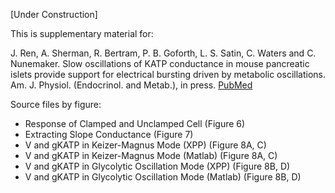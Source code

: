 [Under Construction]

This is supplementary material for:

J. Ren, A. Sherman, R. Bertram, P. B. Goforth, L. S. Satin, C. Waters and C. Nunemaker. Slow oscillations of KATP conductance in mouse pancreatic islets provide support for electrical bursting driven by metabolic oscillations. Am. J. Physiol. (Endocrinol. and Metab.), in press. [PubMed](https://pubmed.ncbi.nlm.nih.gov/23921138/)

Source files by figure:

*	Response of Clamped and Unclamped Cell (Figure 6)
*	Extracting Slope Conductance (Figure 7)
*	V and gKATP in Keizer-Magnus Mode (XPP) (Figure 8A, C)
*	V and gKATP in Keizer-Magnus Mode (Matlab) (Figure 8A, C)
*	V and gKATP in Glycolytic Oscillation Mode (XPP) (Figure 8B, D)
*	V and gKATP in Glycolytic Oscillation Mode (Matlab) (Figure 8B, D)
